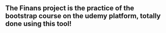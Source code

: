 ##  The Finans project is the practice of the bootstrap course on the udemy platform, totally done using this tool!


